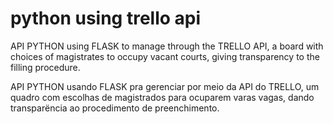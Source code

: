 # python using trello api


API PYTHON using FLASK to manage through the TRELLO API, a board with choices of magistrates to occupy vacant courts, giving transparency to the filling procedure.


API PYTHON usando FLASK pra gerenciar por meio da API do TRELLO, um quadro com escolhas de magistrados para ocuparem varas vagas, dando transparëncia ao procedimento de preenchimento.

